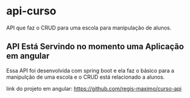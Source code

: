 # api-curso
API que faz o CRUD para uma escola para manipulação de alunos.

## API Está Servindo no momento uma Aplicação em angular

Essa API foi desenvolvida com spring boot e ela faz o básico para 
a manipulção de uma escola e o CRUD está relacionado a alunos.

link do projeto em angular:
https://github.com/regis-maximo/curso-api
